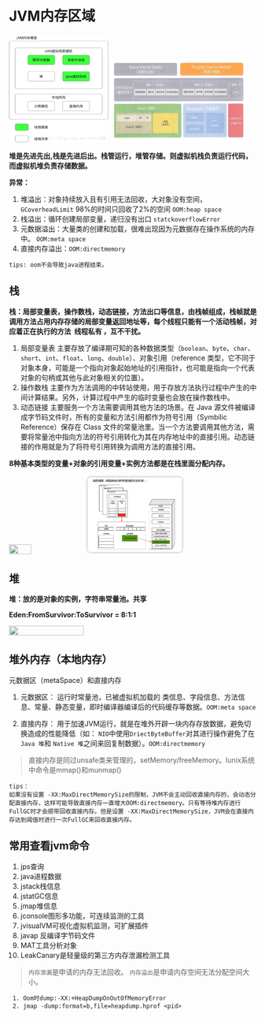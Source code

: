 # JVM内存区域
<img src="./images/java内存模型.png" style="width: 40%; height: 40%;object-fit: cover;">
<img src="./images/java内存模型2.png" style="width: 55%; height: 55%;object-fit: cover;">

<strong>
<p>堆是先进先出,栈是先进后出。栈管运行，堆管存储。则虚拟机栈负责运行代码，而虚拟机堆负责存储数据。</p>
</strong>

**异常：**
1. 堆溢出：对象持续放入且有引用无法回收，大对象没有空间，`GCoverheadLimit` 98%的时间只回收了2%的空间 `OOM:heap space`
2. 栈溢出：循环创建局部变量，递归没有出口 `statckoverflowError`
3. 元数据溢出：大量类的创建和加载，很难出现因为元数据存在操作系统的内存中。 `OOM:meta space`
4. 直接内存溢出：`OOM:directmemory`

````
tips: oom不会导致java进程结束。
````
## 栈
<strong>
<p>栈：局部变量表，操作数栈，动态链接，方法出口等信息，由栈帧组成，栈帧就是调用方法占用内存存储的局部变量返回地址等，每个线程只能有一个活动栈帧，对应着正在执行的方法  线程私有 ，互不干扰。</p>
</strong>

1. 局部变量表 主要存放了编译期可知的各种数据类型（`boolean`、`byte`、`char`、`short`、`int`、`float`、`long`、`double`）、对象引用（reference 类型，它不同于对象本身，可能是一个指向对象起始地址的引用指针，也可能是指向一个代表对象的句柄或其他与此对象相关的位置）。
2. 操作数栈 主要作为方法调用的中转站使用，用于存放方法执行过程中产生的中间计算结果。另外，计算过程中产生的临时变量也会放在操作数栈中。
3. 动态链接 主要服务一个方法需要调用其他方法的场景。在 Java 源文件被编译成字节码文件时，所有的变量和方法引用都作为符号引用（Symbilic Reference）保存在 Class 文件的常量池里。当一个方法要调用其他方法，需要将常量池中指向方法的符号引用转化为其在内存地址中的直接引用。动态链接的作用就是为了将符号引用转换为调用方法的直接引用。

<strong>8种基本类型的变量+对象的引用变量+实例方法都是在栈里面分配内存。</strong>

<img src="./images/stack栈.png" style="width: 30%; height: 30%;object-fit: cover;">
<img src="./images/动态链接.png" style="width: 40%; height: 40%;object-fit: cover;">


## 堆
<strong>
<p>堆：放的是对象的实例，字符串常量池。共享</p>
</strong>

<strong>
<p>Eden:FromSurvivor:ToSurvivor = 8:1:1</p>
</strong>

<img src="./images/heap堆.png" style="width: 55%; height: 55%;object-fit: cover;">


## 堆外内存（本地内存）
元数据区（metaSpace）和直接内存

1. 元数据区： 运行时常量池，已被虚拟机加载的 类信息、字段信息、方法信息、常量、静态变量，即时编译器编译后的代码缓存等数据。`OOM:meta space`

2. 直接内存： 用于加速JVM运行，就是在堆外开辟一块内存存放数据，避免切换造成的性能降低（如： `NIO`中使用`DriectByteBuffer`对其进行操作避免了在 `Java 堆`和 `Native 堆`之间来回复制数据）。`OOM:directmemory`

>直接内存是同过unsafe类来管理的，setMemory/freeMemory。lunix系统中命令是mmap()和munmap()
````
tips：
如果没有设置 -XX:MaxDirectMemorySize的限制，JVM不会主动回收直接内存的，会动态分配直接内存，这样可能导致直接内存一直增大OOM:directmemory。只有等待堆内存进行FullGC时才会顺带回收直接内存。但是设置 -XX:MaxDirectMemorySize，JVM会在直接内存达到阈值时进行一次FullGC来回收直接内存。
````

## 常用查看jvm命令
1. jps查询
2. java进程数据
3. jstack栈信息
4. jstatGC信息
5. jmap堆信息
6. jconsole图形多功能，可连续监测的工具
7. jvisualVM可视化虚拟机监测，可扩展插件
8. javap 反编译字节码文件
9. MAT工具分析对象
10. LeakCanary是轻量级的第三方内存泄漏检测工具

>`内存泄漏`是申请的内存无法回收。
`内存溢出`是申请内存空间无法分配空间大小。
````
 1. Oom时dump:-XX:+HeapDumpOnOutOfMemoryError
 2. jmap -dump:format=b,file=heapdump.hprof <pid>
````


